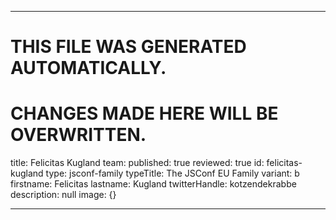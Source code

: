 ----

# THIS FILE WAS GENERATED AUTOMATICALLY.
# CHANGES MADE HERE WILL BE OVERWRITTEN.

title: Felicitas Kugland
team:
  published: true
  reviewed: true
  id: felicitas-kugland
  type: jsconf-family
  typeTitle: The JSConf EU Family
  variant: b
  firstname: Felicitas
  lastname: Kugland
  twitterHandle: kotzendekrabbe
  description: null
  image: {}

----

